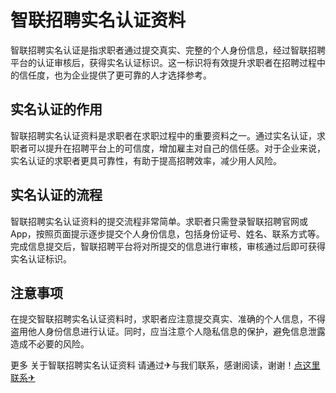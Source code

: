 # 智联招聘实名认证资料

智联招聘实名认证是指求职者通过提交真实、完整的个人身份信息，经过智联招聘平台的认证审核后，获得实名认证标识。这一标识将有效提升求职者在招聘过程中的信任度，也为企业提供了更可靠的人才选择参考。

## 实名认证的作用

智联招聘实名认证资料是求职者在求职过程中的重要资料之一。通过实名认证，求职者可以提升在招聘平台上的可信度，增加雇主对自己的信任感。对于企业来说，实名认证的求职者更具可靠性，有助于提高招聘效率，减少用人风险。

## 实名认证的流程

智联招聘实名认证资料的提交流程非常简单。求职者只需登录智联招聘官网或App，按照页面提示逐步提交个人身份信息，包括身份证号、姓名、联系方式等。完成信息提交后，智联招聘平台将对所提交的信息进行审核，审核通过后即可获得实名认证标识。

## 注意事项

在提交智联招聘实名认证资料时，求职者应注意提交真实、准确的个人信息，不得盗用他人身份信息进行认证。同时，应当注意个人隐私信息的保护，避免信息泄露造成不必要的风险。

更多 关于智联招聘实名认证资料 请通过✈与我们联系，感谢阅读，谢谢！[点这里联系✈](https://ww.k02.cc)